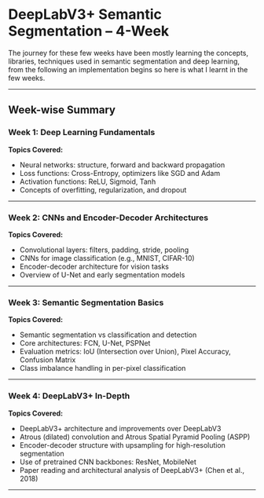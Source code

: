 # DeepLabV3+ Semantic Segmentation – 4-Week 

The journey for these few weeks have been mostly learning the concepts, libraries, techniques used in semantic segmentation and deep learning, from the following an implementation begins
so here is what I learnt in the few weeks.

---

## Week-wise Summary

### Week 1: Deep Learning Fundamentals 

**Topics Covered:**

- Neural networks: structure, forward and backward propagation  
- Loss functions: Cross-Entropy, optimizers like SGD and Adam  
- Activation functions: ReLU, Sigmoid, Tanh  
- Concepts of overfitting, regularization, and dropout  

---

### Week 2: CNNs and Encoder-Decoder Architectures

**Topics Covered:**

- Convolutional layers: filters, padding, stride, pooling  
- CNNs for image classification (e.g., MNIST, CIFAR-10)  
- Encoder-decoder architecture for vision tasks  
- Overview of U-Net and early segmentation models  

---

### Week 3: Semantic Segmentation Basics

**Topics Covered:**

- Semantic segmentation vs classification and detection  
- Core architectures: FCN, U-Net, PSPNet  
- Evaluation metrics: IoU (Intersection over Union), Pixel Accuracy, Confusion Matrix  
- Class imbalance handling in per-pixel classification  

---

### Week 4: DeepLabV3+ In-Depth

**Topics Covered:**

- DeepLabV3+ architecture and improvements over DeepLabV3  
- Atrous (dilated) convolution and Atrous Spatial Pyramid Pooling (ASPP)  
- Encoder-decoder structure with upsampling for high-resolution segmentation  
- Use of pretrained CNN backbones: ResNet, MobileNet  
- Paper reading and architectural analysis of DeepLabV3+ (Chen et al., 2018)

---


